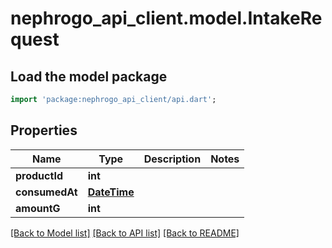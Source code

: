 # nephrogo_api_client.model.IntakeRequest

## Load the model package
```dart
import 'package:nephrogo_api_client/api.dart';
```

## Properties
Name | Type | Description | Notes
------------ | ------------- | ------------- | -------------
**productId** | **int** |  | 
**consumedAt** | [**DateTime**](DateTime.md) |  | 
**amountG** | **int** |  | 

[[Back to Model list]](../README.md#documentation-for-models) [[Back to API list]](../README.md#documentation-for-api-endpoints) [[Back to README]](../README.md)



